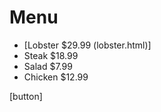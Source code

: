 <h1> Menu </h1>

- [Lobster $29.99 (lobster.html)]
- Steak $18.99
- Salad $7.99
- Chicken $12.99


[button]
